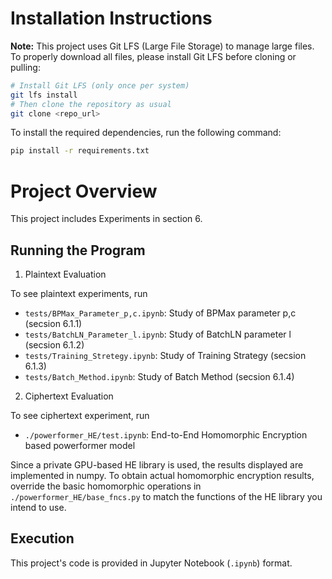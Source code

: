 # Installation Instructions

**Note:** This project uses Git LFS (Large File Storage) to manage large files.
To properly download all files, please install Git LFS before cloning or pulling:

```bash
# Install Git LFS (only once per system)
git lfs install
# Then clone the repository as usual
git clone <repo_url>
```

To install the required dependencies, run the following command:
```bash
pip install -r requirements.txt
```

# Project Overview
This project includes Experiments in section 6.

## Running the Program

1. Plaintext Evaluation

To see plaintext experiments, run
- `tests/BPMax_Parameter_p,c.ipynb`: Study of BPMax parameter p,c (secsion 6.1.1)
- `tests/BatchLN_Parameter_l.ipynb`: Study of BatchLN parameter l (secsion 6.1.2)
- `tests/Training_Stretegy.ipynb`: Study of Training Strategy (secsion 6.1.3)
- `tests/Batch_Method.ipynb`: Study of Batch Method (secsion 6.1.4)

2. Ciphertext Evaluation

To see ciphertext experiment, run
- `./powerformer_HE/test.ipynb`: End-to-End Homomorphic Encryption based powerformer model

Since a private GPU-based HE library is used, the results displayed are implemented in numpy. To obtain actual homomorphic encryption results, override the basic homomorphic operations in `./powerformer_HE/base_fncs.py` to match the functions of the HE library you intend to use.

## Execution
This project's code is provided in Jupyter Notebook (`.ipynb`) format.
